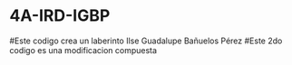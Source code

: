 # 4A-IRD-IGBP
#Este codigo crea un laberinto
Ilse Guadalupe Bañuelos Pérez
#Este 2do codigo es una modificacion compuesta 
